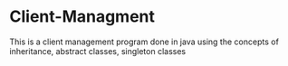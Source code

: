 # Client-Managment
This is a client management program done in java using the concepts of inheritance, abstract classes, singleton classes
